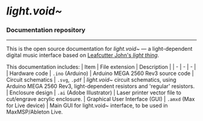 # **_light.void~_**
### **Documentation repository**
---

This is the open source documentation for _light.void~_ — a light-dependent digital music interface based on [Leafcutter John's _light thing_](https://youtu.be/X1cmWFP3f8o).

This documentation includes:
| Item 							| 	File extension 				| Description |
| 		-						|		-						| - |
| Hardware code 				| `.ino` (Arduino) 				| Arduino MEGA 2560 Rev3 source code
| Circuit schematics 			| `.svg`, `.pdf` 				| _light.void~_ circuit schematics, using Arduino MEGA 2560 Rev3, light-dependent resistors and 'regular' resistors.
| Enclosure design 				| `.ai` (Adobe Illustrator)		| Laser printer vector file to cut/engrave acrylic enclosure.
| Graphical User Interface (GUI) 	| `.amxd` (Max for Live device) | Main GUI for light.void~ interface, to be used in MaxMSP/Ableton Live.
